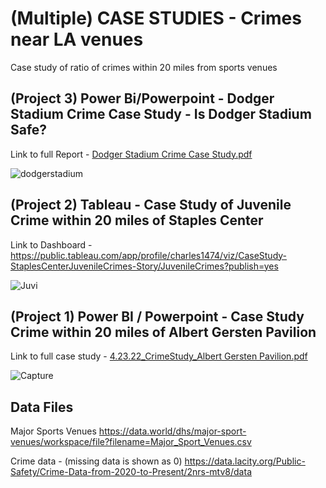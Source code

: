 # (Multiple) CASE STUDIES - Crimes near LA venues
Case study of ratio of crimes within 20 miles from sports venues



## (Project 3) Power Bi/Powerpoint - Dodger Stadium Crime Case Study - Is Dodger Stadium Safe?
Link to full Report - [Dodger Stadium Crime Case Study.pdf](https://github.com/Mrcwr2/CASE_STUDY_Crime_near_venues_LA/files/9085073/Dodger.Stadium.Crime.Case.Study.pdf)

![dodgerstadium](https://user-images.githubusercontent.com/40834093/178294142-c8410db3-e351-4cde-98fb-2dbd379db914.PNG)





## (Project 2) Tableau - Case Study of Juvenile Crime within 20 miles of Staples Center 
Link to Dashboard -  https://public.tableau.com/app/profile/charles1474/viz/CaseStudy-StaplesCenterJuvenileCrimes-Story/JuvenileCrimes?publish=yes

![Juvi](https://user-images.githubusercontent.com/40834093/173383425-32666f2a-3e5c-4744-9a19-0d304030e5f0.PNG)


## (Project 1) Power BI / Powerpoint - Case Study Crime within 20 miles of Albert Gersten Pavilion
Link to full case study - [4.23.22_CrimeStudy_Albert Gersten Pavilion.pdf](https://github.com/Mrcwr2/CASE_STUDIES_Crimes_near_venues_LA/files/9085203/4.23.22_CrimeStudy_Albert.Gersten.Pavilion.pdf)

![Capture](https://user-images.githubusercontent.com/40834093/178294711-4eced062-cc1a-4121-b55f-6531a2f879b0.PNG)



## Data Files

Major Sports Venues 
https://data.world/dhs/major-sport-venues/workspace/file?filename=Major_Sport_Venues.csv

Crime data - (missing data is shown as 0)
https://data.lacity.org/Public-Safety/Crime-Data-from-2020-to-Present/2nrs-mtv8/data
